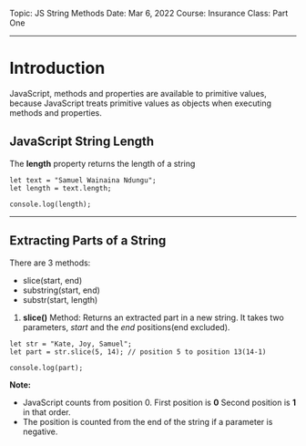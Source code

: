 Topic: JS String Methods
Date: Mar 6, 2022 
Course: Insurance 
Class: Part One

---
# Introduction
JavaScript, methods and properties are available to primitive values, because JavaScript treats primitive values as objects when executing methods and properties.

## JavaScript String Length
The **length** property returns the length of a string

```
let text = "Samuel Wainaina Ndungu";
let length = text.length;

console.log(length);
```
---
##  Extracting  Parts of a String
There are 3 methods:
- slice(start, end)
- substring(start, end)
-  substr(start, length)

1. **slice()** Method: Returns an extracted part in a new string. It takes two parameters, *start* and the *end* positions(end excluded).

```
let str = "Kate, Joy, Samuel";  
let part = str.slice(5, 14); // position 5 to position 13(14-1)

console.log(part);
```

**Note:**
- JavaScript counts from position 0. First position is **0** Second position is **1** in that order.
- The position is counted from the end of the string if a parameter is negative.



 